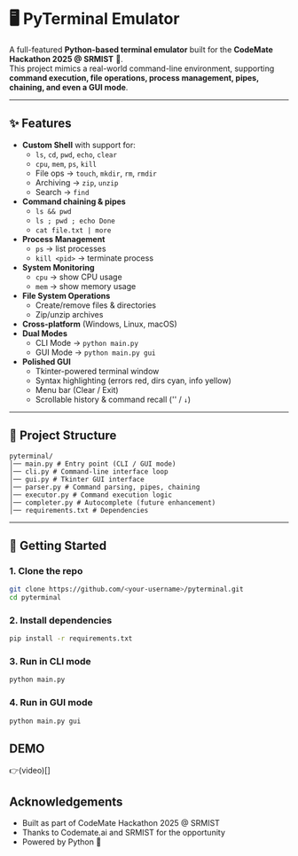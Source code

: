 # 🖥️ PyTerminal Emulator

A full-featured **Python-based terminal emulator** built for the **CodeMate Hackathon 2025 @ SRMIST** 🚀.  
This project mimics a real-world command-line environment, supporting **command execution, file operations, process management, pipes, chaining, and even a GUI mode**.

---

## ✨ Features

- **Custom Shell** with support for:
  - `ls`, `cd`, `pwd`, `echo`, `clear`
  - `cpu`, `mem`, `ps`, `kill`
  - File ops → `touch`, `mkdir`, `rm`, `rmdir`
  - Archiving → `zip`, `unzip`
  - Search → `find`
- **Command chaining & pipes**
  - `ls && pwd`
  - `ls ; pwd ; echo Done`
  - `cat file.txt | more`
- **Process Management**
  - `ps` → list processes  
  - `kill <pid>` → terminate process
- **System Monitoring**
  - `cpu` → show CPU usage  
  - `mem` → show memory usage
- **File System Operations**
  - Create/remove files & directories  
  - Zip/unzip archives
- **Cross-platform** (Windows, Linux, macOS)
- **Dual Modes**
  - CLI Mode → `python main.py`
  - GUI Mode → `python main.py gui`
- **Polished GUI**
  - Tkinter-powered terminal window  
  - Syntax highlighting (errors red, dirs cyan, info yellow)  
  - Menu bar (Clear / Exit)  
  - Scrollable history & command recall ('' / `↓`)

---

## 📂 Project Structure

```
pyterminal/
│── main.py # Entry point (CLI / GUI mode)
│── cli.py # Command-line interface loop
│── gui.py # Tkinter GUI interface
│── parser.py # Command parsing, pipes, chaining
│── executor.py # Command execution logic
│── completer.py # Autocomplete (future enhancement)
│── requirements.txt # Dependencies

```

---

## 🚀 Getting Started

### 1. Clone the repo
```bash
git clone https://github.com/<your-username>/pyterminal.git
cd pyterminal
```
### 2. Install dependencies

```bash
pip install -r requirements.txt
```

### 3. Run in CLI mode

```bash
python main.py
```
### 4. Run in GUI mode

```bash
python main.py gui
```

## DEMO
👉(video)[]

## Acknowledgements

- Built as part of CodeMate Hackathon 2025 @ SRMIST
- Thanks to Codemate.ai and SRMIST for the opportunity
- Powered by Python 💙



